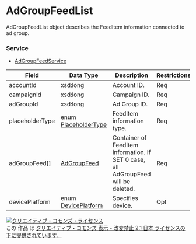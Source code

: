 # AdGroupFeedList
AdGroupFeedList object describes the FeedItem information connected to ad group.
### Service
+ [AdGroupFeedService](../services/AdGroupFeedService.md)

| Field | Data Type | Description | Restrictions | 
|---|---|---|---|
| accountId| xsd:long| Account ID.| Req |
| campaignId| xsd:long| Campaign ID.| Req |
| adGroupId| xsd:long| Ad Group ID.| Req |
| placeholderType| enum <a href="./PlaceholderType_FeedItem.md">PlaceholderType</a>| FeedItem information type.| Req |
| adGroupFeed[]| <a href="./AdGroupFeed.md">AdGroupFeed</a>| Container of FeedItem information. If SET 0 case, all AdGroupFeed will be deleted.| Req |
| devicePlatform| enum <a href="./DevicePlatform.md">DevicePlatform</a>| Specifies device.| Opt |
<a rel="license" href="http://creativecommons.org/licenses/by-nd/2.1/jp/"><img alt="クリエイティブ・コモンズ・ライセンス" style="border-width:0" src="https://i.creativecommons.org/l/by-nd/2.1/jp/88x31.png" /></a><br />この 作品 は <a rel="license" href="http://creativecommons.org/licenses/by-nd/2.1/jp/">クリエイティブ・コモンズ 表示 - 改変禁止 2.1 日本 ライセンスの下に提供されています。</a>
